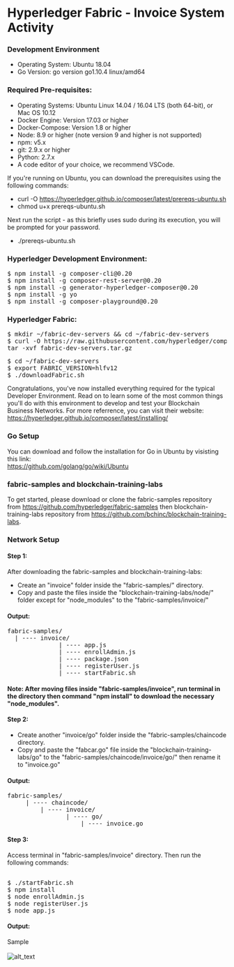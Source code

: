 # Hyperledger Fabric - Invoice System Activity

### Development Environment
+ Operating System: Ubuntu 18.04
+ Go Version: go version go1.10.4 linux/amd64

### Required Pre-requisites:
+ Operating Systems: Ubuntu Linux 14.04 / 16.04 LTS (both 64-bit), or Mac OS 10.12
+ Docker Engine: Version 17.03 or higher
+ Docker-Compose: Version 1.8 or higher
+ Node: 8.9 or higher (note version 9 and higher is not supported)
+ npm: v5.x
+ git: 2.9.x or higher
+ Python: 2.7.x
+ A code editor of your choice, we recommend VSCode.

If you're running on Ubuntu, you can download the prerequisites using the following commands:
+ curl -O https://hyperledger.github.io/composer/latest/prereqs-ubuntu.sh
+ chmod u+x prereqs-ubuntu.sh

Next run the script - as this briefly uses sudo during its execution, you will be prompted for your password.
+ ./prereqs-ubuntu.sh

### Hyperledger Development Environment:
<pre>
$ npm install -g composer-cli@0.20
$ npm install -g composer-rest-server@0.20
$ npm install -g generator-hyperledger-composer@0.20
$ npm install -g yo
$ npm install -g composer-playground@0.20
</pre>

### Hyperledger Fabric:
<pre>
$ mkdir ~/fabric-dev-servers && cd ~/fabric-dev-servers
$ curl -O https://raw.githubusercontent.com/hyperledger/composer-tools/master/packages/fabric-dev-servers/fabric-dev-servers.tar.gz
tar -xvf fabric-dev-servers.tar.gz
</pre>
<pre>
$ cd ~/fabric-dev-servers
$ export FABRIC_VERSION=hlfv12
$ ./downloadFabric.sh
</pre>
Congratulations, you've now installed everything required for the typical Developer Environment. Read on to learn some of the most common things you'll do with this environment to develop and test your Blockchain Business Networks. For more referrence, you can visit their website: https://hyperledger.github.io/composer/latest/installing/

### Go Setup
You can download and follow the installation for Go in Ubuntu by visisting this link: <br />
https://github.com/golang/go/wiki/Ubuntu

### fabric-samples and blockchain-training-labs
To get started, please download or clone the fabric-samples repository from https://github.com/hyperledger/fabric-samples then blockchain-training-labs repository from https://github.com/bchinc/blockchain-training-labs.

### Network Setup
#### Step 1:
After downloading the fabric-samples and blockchain-training-labs:
+ Create an "invoice" folder inside the "fabric-samples/" directory.
+ Copy and paste the files inside the "blockchain-training-labs/node/" folder except for "node_modules" to the "fabric-samples/invoice/"<br />
#### Output:
<pre>fabric-samples/
  | ---- invoice/
              | ---- app.js
              | ---- enrollAdmin.js
              | ---- package.json
              | ---- registerUser.js
              | ---- startFabric.sh
</pre>
#### Note: After moving files inside "fabric-samples/invoice", run terminal in the directory then command "npm install" to download the necessary "node_modules".

#### Step 2:
+ Create another "invoice/go" folder inside the "fabric-samples/chaincode directory.
+ Copy and paste the "fabcar.go" file inside the "blockchain-training-labs/go" to the "fabric-samples/chaincode/invoice/go/" then rename it to "invoice.go"<br />
#### Output:
<pre>fabric-samples/
     | ---- chaincode/
         | ---- invoice/
                | ---- go/
                    | ---- invoice.go
</pre>

#### Step 3:
Access terminal in "fabric-samples/invoice" directory. Then run the following commands:
<pre> 
$ ./startFabric.sh
$ npm install
$ node enrollAdmin.js
$ node registerUser.js
$ node app.js
</pre>
#### Output:

Sample
<br />
<br />
![alt_text](https://github.com/adrianasinasborruel/invoice-activity/blob/screenshots/startFabric.png)
<br />
<br />
